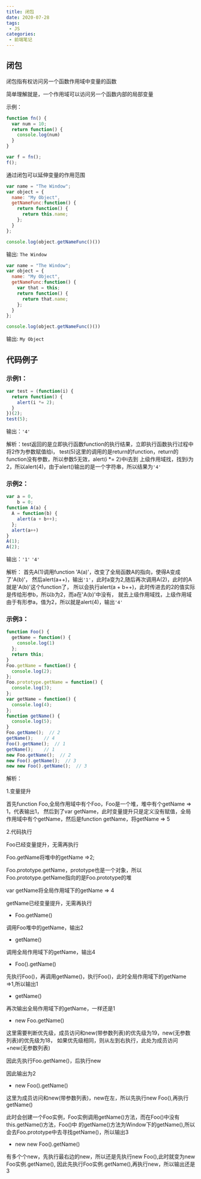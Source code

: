 ```yaml
---
title: 闭包
date: 2020-07-28
tags:
 - JS
categories:
 - 前端笔记
---
```


## 闭包
闭包指有权访问另一个函数作用域中变量的函数

简单理解就是，一个作用域可以访问另一个函数内部的局部变量

示例：
```js
function fn() {
  var num = 10;
  return function() {
    console.log(num)
  }
}

var f = fn();
f();
```
通过闭包可以延伸变量的作用范围

```js
var name = "The Window";
var object = {
  name: "My Object",
  getNameFunc:function() {
    return function() {
      return this.name;
    };
  }
};

console.log(object.getNameFunc()())
```
输出: `The Window`

```js
var name = "The Window";
var object = {
  name: "My Object",
  getNameFunc:function() {
    var that = this;
    return function() {
      return that.name;
    };
  }
};

console.log(object.getNameFunc()())
```
输出: `My Object`

## 代码例子
### 示例1：
```js
var test = (function(i) {
  return function() {
    alert(i *= 2);
  }
})(2);
test(5);
```
输出：`'4'`

解析：test返回的是立即执行函数function的执行结果，立即执行函数执行过程中将2作为参数赋值给i，
test(5)这里的调用的是return的function，return的function没有参数，所以参数5无效，alert(i *= 2)中i去到
上级作用域找，找到i为2，所以alert(4)，由于alert()输出的是一个字符串，所以结果为`'4'`

### 示例2：
```js
var a = 0,
    b = 0;
function A(a) {
  A = function(b) {
    alert(a + b++);
  };
  alert(a++)
}
A(1);
A(2);
```
输出：`'1'` `'4'`

解析： 首先A(1)调用function 'A(a)'，改变了全局函数A的指向，使得A变成了'A(b)'，
然后alert(a++)，输出`'1'`，此时a变为2,随后再次调用A(2)，此时的A就是'A(b)'这个function了，
所以会执行alert(a + b++)，此时传进去的2的值实际是传给形参b，所以b为2，而a在'A(b)'中没有，
就去上级作用域找，上级作用域由于有形参a，值为2，所以就是alert(4)，输出`'4'`

### 示例3：
```js
function Foo() {
  getName = function() {
    console.log(1)
  };
  return this;
}
Foo.getName = function() {
  console.log(2);
};
Foo.prototype.getName = function() {
  console.log(3);
};
var getName = function() {
  console.log(4);
};
function getName() {
  console.log(5);
} 
Foo.getName();  // 2
getName();    // 4
Foo().getName();  // 1    
getName();    // 1
new Foo.getName();  // 2
new Foo().getName();  // 3
new new Foo().getName();  // 3
```
解析：

1.变量提升

首先function Foo,全局作用域中有个Foo，Foo是一个堆，堆中有个getName => 1，代表输出1，
然后到了var getName，此时变量提升只是定义没有赋值，全局作用域中有个getName，然后是function getName，将getName => 5

2.代码执行

Foo已经变量提升，无需再执行

Foo.getName将堆中的getName =>2;

Foo.prototype.getName，prototype也是一个对象，所以Foo.prototype.getName指向的是Foo.prototype的堆

var getName将全局作用域下的getName => 4

getName已经变量提升，无需再执行

* Foo.getName()

调用Foo堆中的getName，输出2

* getName()

调用全局作用域下的getName，输出4

* Foo().getName()

先执行Foo()，再调用getName()，执行Foo()，此时全局作用域下的getName =>1,所以输出1

* getName()

再次输出全局作用域下的getName，一样还是1

* new Foo.getName()

这里需要判断优先级，成员访问和new(带参数列表)的优先级为19，new(无参数列表)的优先级为18，
如果优先级相同，则从左到右执行，此处为成员访问+new(无参数列表)

因此先执行Foo.getName()，后执行new

因此输出为2

* new Foo().getName()

这里为成员访问和new(带参数列表)，new在左，所以先执行new Foo(),再执行getName()

此时会创建一个Foo实例，Foo实例调用getName()方法，而在Foo()中没有this.getName()方法，Foo()中
的getName()方法为Window下的getName(),所以会去Foo.prototype中去寻找getName()，所以输出3

* new new Foo().getName()

有多个个new，先执行最右边的new，所以还是先执行new Foo(),此时就变为new Foo实例.getName(),
因此先执行Foo实例.getName(),再执行new，所以输出还是3
